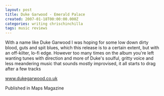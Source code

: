 ```yaml
---
layout: post
title: Duke Garwood - Emerald Palace
created: 2007-01-18T00:00:00.000Z
categories: writing chrischinchilla
tags: music reviews
---
```


With a name like Duke Garwood I was hoping for some low down dirty blood, guts and spit blues, which this release is to a certain extent, but with an off-kilter, lo-fi edge. However too many times on the album you're left wanting tunes with direction and more of Duke's soulful, gritty voice and less meandering music that sounds mostly improvised, it all starts to drag after a few tracks

<a href='http://www.dukegarwood.co.uk' target='_blank'>www.dukegarwood.co.uk</a>

Published in Maps Magazine
